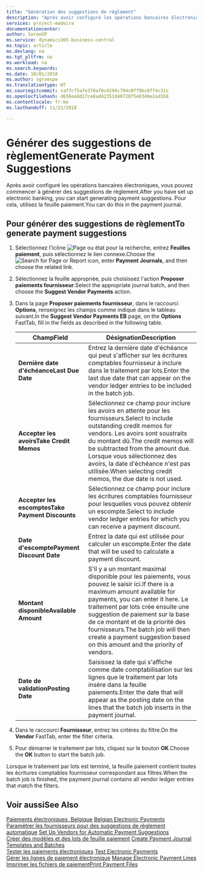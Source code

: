 ```yaml
---
title: "Génération des suggestions de règlement"
description: "Après avoir configuré les opérations bancaires électroniques, vous pouvez commencer à générer des suggestions de règlement. Pour cela, utilisez la feuille paiement."
services: project-madeira
documentationcenter: 
author: SorenGP
ms.service: dynamics365-business-central
ms.topic: article
ms.devlang: na
ms.tgt_pltfrm: na
ms.workload: na
ms.search.keywords: 
ms.date: 10/01/2018
ms.author: sgroespe
ms.translationtype: HT
ms.sourcegitcommit: caf7cf5afe370af0c4294c794c0ff9bc8ff4c31c
ms.openlocfilehash: d656ea8d17ce8ad42351d4072075e8348e2ad1b8
ms.contentlocale: fr-be
ms.lasthandoff: 11/22/2018

---
```

# <a name="generate-payment-suggestions"></a><span data-ttu-id="bacea-104">Générer des suggestions de règlement</span><span class="sxs-lookup"><span data-stu-id="bacea-104">Generate Payment Suggestions</span></span>
<span data-ttu-id="bacea-105">Après avoir configuré les opérations bancaires électroniques, vous pouvez commencer à générer des suggestions de règlement.</span><span class="sxs-lookup"><span data-stu-id="bacea-105">After you have set up electronic banking, you can start generating payment suggestions.</span></span> <span data-ttu-id="bacea-106">Pour cela, utilisez la feuille paiement.</span><span class="sxs-lookup"><span data-stu-id="bacea-106">You can do this in the payment journal.</span></span>  

## <a name="to-generate-payment-suggestions"></a><span data-ttu-id="bacea-107">Pour générer des suggestions de règlement</span><span class="sxs-lookup"><span data-stu-id="bacea-107">To generate payment suggestions</span></span>  

1.  <span data-ttu-id="bacea-108">Sélectionnez l'icône ![Page ou état pour la recherche](../../media/ui-search/search_small.png "Page ou état pour la recherche"), entrez **Feuilles paiement**, puis sélectionnez le lien connexe.</span><span class="sxs-lookup"><span data-stu-id="bacea-108">Choose the ![Search for Page or Report](../../media/ui-search/search_small.png "Search for Page or Report icon") icon, enter **Payment Journals**, and then choose the related link.</span></span>  
2.  <span data-ttu-id="bacea-109">Sélectionnez la feuille appropriée, puis choisissez l'action **Proposer paiements fournisseur**.</span><span class="sxs-lookup"><span data-stu-id="bacea-109">Select the appropriate journal batch, and then choose the **Suggest Vendor Payments** action.</span></span>  
3.  <span data-ttu-id="bacea-110">Dans la page **Proposer paiements fournisseur**, dans le raccourci **Options**, renseignez les champs comme indiqué dans le tableau suivant.</span><span class="sxs-lookup"><span data-stu-id="bacea-110">In the **Suggest Vendor Payments EB**  page, on the **Options** FastTab, fill in the fields as described in the following table.</span></span>  

    |<span data-ttu-id="bacea-111">Champ</span><span class="sxs-lookup"><span data-stu-id="bacea-111">Field</span></span>|<span data-ttu-id="bacea-112">Désignation</span><span class="sxs-lookup"><span data-stu-id="bacea-112">Description</span></span>|  
    |---------------------------------|---------------------------------------|  
    |<span data-ttu-id="bacea-113">**Dernière date d'échéance**</span><span class="sxs-lookup"><span data-stu-id="bacea-113">**Last Due Date**</span></span>|<span data-ttu-id="bacea-114">Entrez la dernière date d'échéance qui peut s'afficher sur les écritures comptables fournisseur à inclure dans le traitement par lots.</span><span class="sxs-lookup"><span data-stu-id="bacea-114">Enter the last due date that can appear on the vendor ledger entries to be included in the batch job.</span></span>|  
    |<span data-ttu-id="bacea-115">**Accepter les avoirs**</span><span class="sxs-lookup"><span data-stu-id="bacea-115">**Take Credit Memos**</span></span>|<span data-ttu-id="bacea-116">Sélectionnez ce champ pour inclure les avoirs en attente pour les fournisseurs.</span><span class="sxs-lookup"><span data-stu-id="bacea-116">Select to include outstanding credit memos for vendors.</span></span> <span data-ttu-id="bacea-117">Les avoirs sont soustraits du montant dû.</span><span class="sxs-lookup"><span data-stu-id="bacea-117">The credit memos will be subtracted from the amount due.</span></span> <span data-ttu-id="bacea-118">Lorsque vous sélectionnez des avoirs, la date d'échéance n'est pas utilisée.</span><span class="sxs-lookup"><span data-stu-id="bacea-118">When selecting credit memos, the due date is not used.</span></span>|  
    |<span data-ttu-id="bacea-119">**Accepter les escomptes**</span><span class="sxs-lookup"><span data-stu-id="bacea-119">**Take Payment Discounts**</span></span>|<span data-ttu-id="bacea-120">Sélectionnez ce champ pour inclure les écritures comptables fournisseur pour lesquelles vous pouvez obtenir un escompte.</span><span class="sxs-lookup"><span data-stu-id="bacea-120">Select to include vendor ledger entries for which you can receive a payment discount.</span></span>|  
    |<span data-ttu-id="bacea-121">**Date d'escompte**</span><span class="sxs-lookup"><span data-stu-id="bacea-121">**Payment Discount Date**</span></span>|<span data-ttu-id="bacea-122">Entrez la date qui est utilisée pour calculer un escompte.</span><span class="sxs-lookup"><span data-stu-id="bacea-122">Enter the date that will be used to calculate a payment discount.</span></span>|  
    |<span data-ttu-id="bacea-123">**Montant disponible**</span><span class="sxs-lookup"><span data-stu-id="bacea-123">**Available Amount**</span></span>|<span data-ttu-id="bacea-124">S'il y a un montant maximal disponible pour les paiements, vous pouvez le saisir ici.</span><span class="sxs-lookup"><span data-stu-id="bacea-124">If there is a maximum amount available for payments, you can enter it here.</span></span> <span data-ttu-id="bacea-125">Le traitement par lots crée ensuite une suggestion de paiement sur la base de ce montant et de la priorité des fournisseurs.</span><span class="sxs-lookup"><span data-stu-id="bacea-125">The batch job will then create a payment suggestion based on this amount and the priority of vendors.</span></span>|  
    |<span data-ttu-id="bacea-126">**Date de validation**</span><span class="sxs-lookup"><span data-stu-id="bacea-126">**Posting Date**</span></span>|<span data-ttu-id="bacea-127">Saisissez la date qui s'affiche comme date comptabilisation sur les lignes que le traitement par lots insère dans la feuille paiements.</span><span class="sxs-lookup"><span data-stu-id="bacea-127">Enter the date that will appear as the posting date on the lines that the batch job inserts in the payment journal.</span></span>|  

4.  <span data-ttu-id="bacea-128">Dans le raccourci **Fournisseur**, entrez les critères du filtre.</span><span class="sxs-lookup"><span data-stu-id="bacea-128">On the **Vendor** FastTab, enter the filter criteria.</span></span>  
5.  <span data-ttu-id="bacea-129">Pour démarrer le traitement par lots, cliquez sur le bouton **OK**.</span><span class="sxs-lookup"><span data-stu-id="bacea-129">Choose the **OK** button to start the batch job.</span></span>  

<span data-ttu-id="bacea-130">Lorsque le traitement par lots est terminé, la feuille paiement contient toutes les écritures comptables fournisseur correspondant aux filtres.</span><span class="sxs-lookup"><span data-stu-id="bacea-130">When the batch job is finished, the payment journal contains all vendor ledger entries that match the filters.</span></span>  

## <a name="see-also"></a><span data-ttu-id="bacea-131">Voir aussi</span><span class="sxs-lookup"><span data-stu-id="bacea-131">See Also</span></span>  
 <span data-ttu-id="bacea-132">[Paiements électroniques, Belgique](belgian-electronic-payments.md) </span><span class="sxs-lookup"><span data-stu-id="bacea-132">[Belgian Electronic Payments](belgian-electronic-payments.md) </span></span>  
 <span data-ttu-id="bacea-133">[Paramétrer les fournisseurs pour des suggestions de règlement automatique](how-to-set-up-vendors-for-automatic-payment-suggestions.md) </span><span class="sxs-lookup"><span data-stu-id="bacea-133">[Set Up Vendors for Automatic Payment Suggestions](how-to-set-up-vendors-for-automatic-payment-suggestions.md) </span></span>  
 <span data-ttu-id="bacea-134">[Créer des modèles et des lots de feuille paiement](how-to-create-payment-journal-templates-and-batches.md) </span><span class="sxs-lookup"><span data-stu-id="bacea-134">[Create Payment Journal Templates and Batches](how-to-create-payment-journal-templates-and-batches.md) </span></span>  
 <span data-ttu-id="bacea-135">[Tester les paiements électroniques](how-to-test-electronic-payments.md) </span><span class="sxs-lookup"><span data-stu-id="bacea-135">[Test Electronic Payments](how-to-test-electronic-payments.md) </span></span>  
 <span data-ttu-id="bacea-136">[Gérer les lignes de paiement électronique](how-to-manage-electronic-payment-lines.md) </span><span class="sxs-lookup"><span data-stu-id="bacea-136">[Manage Electronic Payment Lines](how-to-manage-electronic-payment-lines.md) </span></span>  
 [<span data-ttu-id="bacea-137">Imprimer les fichiers de paiement</span><span class="sxs-lookup"><span data-stu-id="bacea-137">Print Payment Files</span></span>](how-to-print-payment-files.md)

